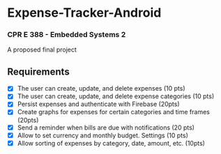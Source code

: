 # Expense-Tracker-Android
### CPR E 388 - Embedded Systems 2
A proposed final project

## Requirements
- [x] The user can create, update, and delete expenses (10 pts)
- [x] The user can create, update, and delete expense categories (10 pts)
- [x] Persist expenses and authenticate with Firebase (20pts)
- [x] Create graphs for expenses for certain categories and time frames (20pts)
- [x] Send a reminder when bills are due with notifications (20 pts)
- [x] Allow to set currency and monthly budget. Settings (10 pts)
- [x] Allow sorting of expenses by category, date, amount, etc. (10pts)
